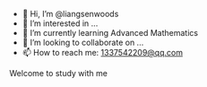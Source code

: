 - 👋 Hi, I’m @liangsenwoods
- 👀 I’m interested in ...
- 🌱 I’m currently learning Advanced Mathematics
- 💞️ I’m looking to collaborate on ...
- 📫 How to reach me:    1337542209@qq.com

Welcome to study with me 

<!---
liangsenwoods/liangsenwoods is a ✨ special ✨ repository because its `README.md` (this file) appears on your GitHub profile.
You can click the Preview link to take a look at your changes.
--->
